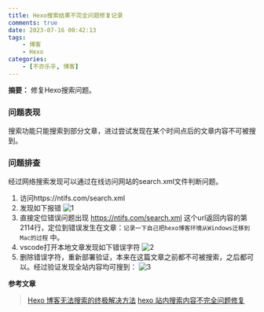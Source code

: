 ```yaml
---
title: Hexo搜索结果不完全问题修复记录
comments: true
date: 2023-07-16 00:42:13
tags:
    - 博客
    - Hexo
categories:
    - [不亦乐乎, 博客]
---
```

__摘要：__
修复Hexo搜索问题。
<!-- more -->

### 问题表现
搜索功能只能搜索到部分文章，进过尝试发现在某个时间点后的文章内容不可被搜到。

### 问题排查
经过网络搜索发现可以通过在线访问网站的search.xml文件判断问题。
1. 访问https://ntifs.com/search.xml
2. 发现如下报错
![1](/2023-07-16-Hexo搜索结果不完全问题修复记录/1.jpg)
3.  直接定位错误问题出现 https://ntifs.com/search.xml 这个url返回内容的第2114行，定位到错误发生在文章：`记录一下自己把hexo博客环境从Windows迁移到Mac的过程` 中。
4. vscode打开本地文章发现如下错误字符
![2](/2023-07-16-Hexo搜索结果不完全问题修复记录/2.jpg)
5. 删除错误字符，重新部署验证，本来在这篇文章之前都不可被搜索，之后都可以。经过验证发现全站内容均可搜到：
![3](/2023-07-16-Hexo搜索结果不完全问题修复记录/3.jpg)

__参考文章__
> [Hexo 博客无法搜索的终极解决方法](https://www.sqlsec.com/2017/12/hexosearch.html#%E9%97%AE%E9%A2%98%E5%88%86%E6%9E%90-1)
> [hexo 站内搜索内容不完全问题修复](http://ponder.work/2021/10/11/hexo-local-search-not-complete-fix/)